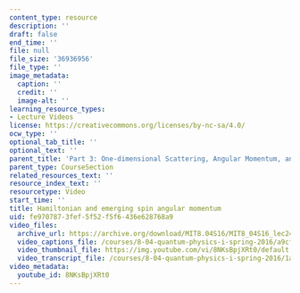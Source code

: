 ```yaml
---
content_type: resource
description: ''
draft: false
end_time: ''
file: null
file_size: '36936956'
file_type: ''
image_metadata:
  caption: ''
  credit: ''
  image-alt: ''
learning_resource_types:
- Lecture Videos
license: https://creativecommons.org/licenses/by-nc-sa/4.0/
ocw_type: ''
optional_tab_title: ''
optional_text: ''
parent_title: 'Part 3: One-dimensional Scattering, Angular Momentum, and Central Potentials'
parent_type: CourseSection
related_resources_text: ''
resource_index_text: ''
resourcetype: Video
start_time: ''
title: Hamiltonian and emerging spin angular momentum
uid: fe970787-3fef-5f52-f5f6-436e628768a9
video_files:
  archive_url: https://archive.org/download/MIT8.04S16/MIT8_04S16_lec24_s3_300k.mp4
  video_captions_file: /courses/8-04-quantum-physics-i-spring-2016/a9cf88f76f1a5628a6856ed9802c2e64_8NKsBpjXRt0.vtt
  video_thumbnail_file: https://img.youtube.com/vi/8NKsBpjXRt0/default.jpg
  video_transcript_file: /courses/8-04-quantum-physics-i-spring-2016/1aa1caad11a0ebe332065e9440fbf410_8NKsBpjXRt0.pdf
video_metadata:
  youtube_id: 8NKsBpjXRt0
---
```

